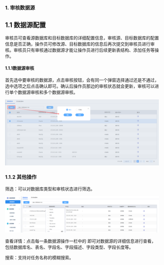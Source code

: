 ### 1. 审核数据源

## 1.1 数据源配置

审核员可查看源数据库和目标数据库的详细配置信息，审核源、目标数据库的配置信息是否正确，操作员可修改源、目标数据库的信息后再次提交到审核员进行审核。审核员只有审核通过数据源才能让操作员进行后续更新表结构、添加任务等操作。

#### 1.1.1数据源审核

首先选中要审核的数据源，点击审核按钮，会有同一个弹窗选择通过还是不通过，选中选项之后点击确认即可。确认后操作员那边的审核状态就会更新，审核可以进行单个数据源审核和多个数据源审核。       

![](/images/operation/audit/aud/aud_1.png)                        

### 1.1.2 其他操作

筛选：可以对数据库类型和审核状态进行筛选。

![](/images/operation/audit/aud/aud_2.png)

查看详情：点击每一条数据源操作一栏中的  即可对数据源的详细信息进行查看，包括数据库名、表名、字段名、字段描述、字段类型、字段长度等。

搜索：支持对任务名称的模糊搜索。
